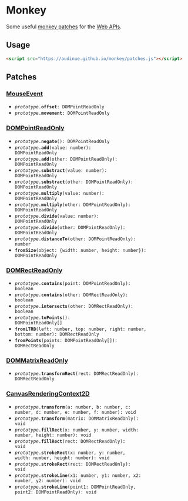# Monkey

Some useful [monkey patches](https://en.wikipedia.org/wiki/Monkey_patch) for the [Web APIs](https://developer.mozilla.org/en-US/docs/Web/API).

## Usage

```html
<script src="https://audinue.github.io/monkey/patches.js"></script>
```

## Patches

### [MouseEvent](https://developer.mozilla.org/en-US/docs/Web/API/MouseEvent)

- <code><i>prototype</i>.<b>offset</b>: DOMPointReadOnly</code>
- <code><i>prototype</i>.<b>movement</b>: DOMPointReadOnly</code>

### [DOMPointReadOnly](https://developer.mozilla.org/en-US/docs/Web/API/DOMPointReadOnly)

- <code><i>prototype</i>.<b>negate</b>(): DOMPointReadOnly</code>
- <code><i>prototype</i>.<b>add</b>(value: number): DOMPointReadOnly</code>
- <code><i>prototype</i>.<b>add</b>(other: DOMPointReadOnly): DOMPointReadOnly</code>
- <code><i>prototype</i>.<b>substract</b>(value: number): DOMPointReadOnly</code>
- <code><i>prototype</i>.<b>substract</b>(other: DOMPointReadOnly): DOMPointReadOnly</code>
- <code><i>prototype</i>.<b>multiply</b>(value: number): DOMPointReadOnly</code>
- <code><i>prototype</i>.<b>multiply</b>(other: DOMPointReadOnly): DOMPointReadOnly</code>
- <code><i>prototype</i>.<b>divide</b>(value: number): DOMPointReadOnly</code>
- <code><i>prototype</i>.<b>divide</b>(other: DOMPointReadOnly): DOMPointReadOnly</code>
- <code><i>prototype</i>.<b>distanceTo</b>(other: DOMPointReadOnly): number</code>
- <code><b>fromSize</b>(object: {width: number, height: number}): DOMPointReadOnly</code>

### [DOMRectReadOnly](https://developer.mozilla.org/en-US/docs/Web/API/DOMRectReadOnly)
- <code><i>prototype</i>.<b>contains</b>(point: DOMPointReadOnly): boolean</code>
- <code><i>prototype</i>.<b>contains</b>(other: DOMRectReadOnly): boolean</code>
- <code><i>prototype</i>.<b>intersects</b>(other: DOMRectReadOnly): boolean</code>
- <code><i>prototype</i>.<b>toPoints</b>(): DOMPointReadOnly[]</code>
- <code><b>fromLTRB</b>(left: number, top: number, right: number, bottom: number): DOMRectReadOnly</code>
- <code><b>fromPoints</b>(points: DOMPointReadOnly[]): DOMRectReadOnly</code>

### [DOMMatrixReadOnly](https://developer.mozilla.org/en-US/docs/Web/API/DOMMatrixReadOnly)
- <code><i>prototype</i>.<b>transformRect</b>(rect: DOMRectReadOnly): DOMRectReadOnly</code>

### [CanvasRenderingContext2D](https://developer.mozilla.org/en-US/docs/Web/API/CanvasRenderingContext2D)
- <code><i>prototype</i>.<b>transform</b>(a: number, b: number, c: number, d: number, e: number, f: number): void</code>
- <code><i>prototype</i>.<b>transform</b>(matrix: DOMMatrixReadOnly): void</code>
- <code><i>prototype</i>.<b>fillRect</b>(x: number, y: number, width: number, height: number): void</code>
- <code><i>prototype</i>.<b>fillRect</b>(rect: DOMRectReadOnly): void</code>
- <code><i>prototype</i>.<b>strokeRect</b>(x: number, y: number, width: number, height: number): void</code>
- <code><i>prototype</i>.<b>strokeRect</b>(rect: DOMRectReadOnly): void</code>
- <code><i>prototype</i>.<b>strokeLine</b>(x1: number, y1: number, x2: number, y2: number): void</code>
- <code><i>prototype</i>.<b>strokeLine</b>(point1: DOMPointReadOnly, point2: DOMPointReadOnly): void</code>
